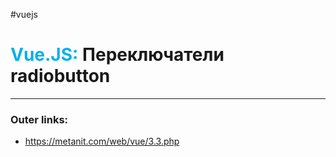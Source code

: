 #vuejs
# <font color="#00b0f0">Vue.JS:</font> Переключатели radiobutton
---
### Outer links:
- https://metanit.com/web/vue/3.3.php